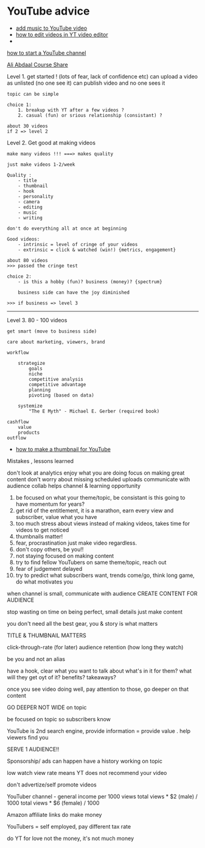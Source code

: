 
# YouTube advice


- [add music to YouTube video](https://youtu.be/VPqAPjNsmgA)
- [how to edit videos in YT video editor](https://youtu.be/n-Nbz2ScFv8)
- 


[how to start a YouTube channel](https://youtu.be/XpopyNZKYKw)

[Ali Abdaal Course Share](https://www.youtube.com/redirect?event=video_description&redir_token=QUFFLUhqbjNoOURNTmcxcGtfek1GYS14UnhtWVgzQnBxZ3xBQ3Jtc0ttQjJNRHFfNmJjdWI4bG1NRWliUW1oZ0loVkJRZkxLd3hzRnI2YU1YYlppME5JQUd1SUI4RW51R1Q2N2dxZDJfcGYyRndLQy04TldvdURqVmtJMDFVTXVicDhhaDljcVkyaEdmZ1R2dkVoSFJiVnBndw&q=https%3A%2F%2Fgo.aliabdaal.com%2Fcourse%2FYouTube-for-Beginners&v=XpopyNZKYKw)

Level 1. 
    get started ! (lots of fear, lack of confidence etc)
        can upload a video as unlisted (no one see it)
        can publish video and no one sees it

    topic can be simple

    choice 1:
        1. breakup with YT after a few videos ?
        2. casual (fun) or srious relationship (consistant) ?
    
    about 30 videos
    if 2 => level 2


Level 2.
    Get good at making videos

    make many videos !!! ===> makes quality

    just make videos 1-2/week

    Quality : 
        - title
        - thumbnail
        - hook
        - personality
        - camera
        - editing
        - music
        - writing

    don't do everything all at once at beginning

    Good videos:
        - intrinsic = level of cringe of your videos
        - extrinsic = click & watched (win!) {metrics, engagement}
    
    about 80 videos
    >>> passed the cringe test

    choice 2:
        - is this a hobby (fun)? business (money)? {spectrum}

        business side can have the joy diminished

    >>> if business => level 3

----------------------------
Level 3.
    80 - 100 videos

    get smart (move to business side)

    care about marketing, viewers, brand

    workflow

        strategize 
            goals
            niche
            competitive analysis
            competitive advantage
            planning 
            pivoting (based on data)

        systemize
            "The E Myth" - Michael E. Gerber (required book)

    cashflow
        value
        products
    outflow




- [how to make a thumbnail for YouTube](https://youtu.be/Sp3dFF-Bts0)






Mistakes , lessons learned

don't look at analytics 
enjoy what you are doing
focus on making great content
don't worry about missing scheduled uploads
communicate with audience
collab helps channel & learning opportunity


1. be focused on what your theme/topic, be consistant
    is this going to have momentum for years?
2. get rid of the entitlement, it is a marathon, earn every view and subscriber, value what you have
3. too much stress about views instead of making videos, takes time for videos to get noticed 
4. thumbnails matter! 
5. fear, procrastination just make video regardless. 
6. don't copy others, be you!! 
7. not staying focused on making content
8. try to find fellow YouTubers on same theme/topic, reach out
9. fear of judgement delayed
10. try to predict what subscribers want, trends come/go, think long game, do what motivates you


when channel is small, communicate with audience CREATE CONTENT FOR AUDIENCE

stop wasting on time on being perfect, small details just make content

you don't need all the best gear, you & story is what matters

TITLE & THUMBNAIL MATTERS

click-through-rate (for later)
audience retention (how long they watch)

be you and not an alias

have a hook, clear what you want to talk about
    what's in it for them?
    what will they get oyt of it?
    benefits? 
    takeaways?

once you see video doing well, pay attention to those,
go deeper on that content 

GO DEEPER NOT WIDE on topic

be focused on topic so subscribers know

YouTube is 2nd search engine, provide information = provide value . help viewers find you

SERVE 1 AUDIENCE!! 

Sponsorship/ ads can happen 
have a history working on topic

low watch view rate means YT does not recommend your video

don't advertize/self promote videos


YouTuber channel - general 
income per 1000 views
total views * $2 (male) / 1000
total views * $6 (female) / 1000


Amazon affiliate links do make money


YouTubers = self employed, pay different tax rate

do YT for love not the money, it's not much money